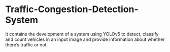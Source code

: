 # Traffic-Congestion-Detection-System
It contains the development of a system using YOLOv5 to detect, classify and count vehicles in an input image and provide information about whether there’s traffic or not.
